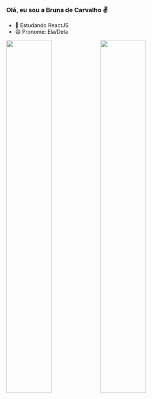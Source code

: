 ### Olá, eu sou a Bruna de Carvalho ✌️

- 🌱 Estudando ReactJS
- 😄 Pronome: Ela/Dela

<div>
<img width="49%"
src="https://github-readme-stats.vercel.app/api?username=BrunaDeCarvalho&show_icons=true&theme=dracula&include_all_commits=true&count_private=true%22" />
<img  width="49%" 
src= "https://github-readme-stats.vercel.app/api/top-langs/?username=BrunaDeCarvalho&layout=compact&langs_count=16&theme=dracula" />
</div>
